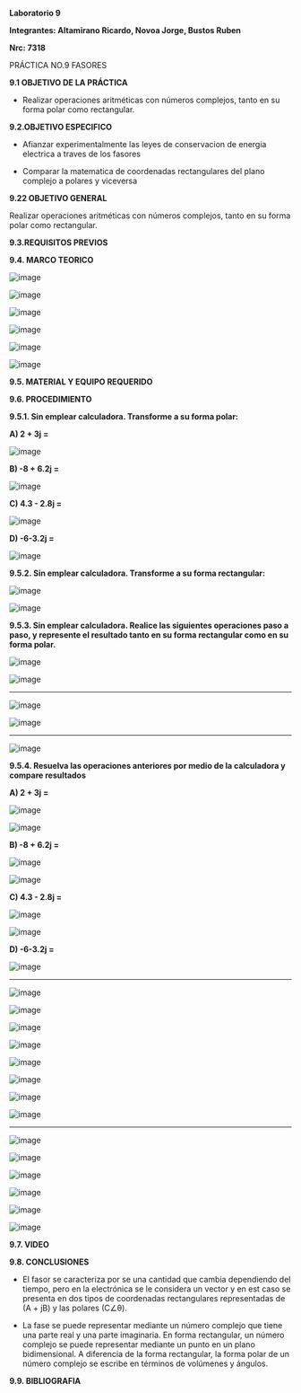 **Laboratorio 9**

**Integrantes: Altamirano Ricardo, Novoa Jorge, Bustos Ruben**

**Nrc: 7318**

PRÁCTICA NO.9 FASORES

**9.1 OBJETIVO DE LA PRÁCTICA**

* Realizar operaciones aritméticas con números complejos, tanto en su forma polar como rectangular.

**9.2.OBJETIVO ESPECIFICO**

* Afianzar experimentalmente las leyes de conservacion de energia electrica a traves de los fasores

* Comparar la matematica de coordenadas rectangulares del plano complejo a polares y viceversa

**9.22 OBJETIVO GENERAL**

Realizar operaciones aritméticas con números complejos, tanto en su forma polar como rectangular.

**9.3.REQUISITOS PREVIOS**

**9.4. MARCO TEORICO**

![image](https://user-images.githubusercontent.com/105680588/186829835-8eb379de-6216-4e04-a436-3c2e1bf21097.png)

![image](https://user-images.githubusercontent.com/105680588/186829431-8de3716e-da6c-4811-8c99-4b87eb9b2f6a.png)

![image](https://user-images.githubusercontent.com/105680588/186829471-704cbcfa-8229-4df5-8589-4525c5abc469.png)

![image](https://user-images.githubusercontent.com/105680588/186829499-b43b57a9-4485-47ba-8ecc-7ad67e519762.png)

![image](https://user-images.githubusercontent.com/105680588/186829516-aac6956c-6d1e-4b9d-a5cd-36515382e896.png)

![image](https://user-images.githubusercontent.com/105680588/186829536-df67916b-b4f8-45ee-8a26-fcd313bc46a2.png)

**9.5. MATERIAL Y EQUIPO REQUERIDO**

**9.6. PROCEDIMIENTO**

**9.5.1. Sin emplear calculadora. Transforme a su forma polar:**

**A) 2 + 3j =**

![image](https://user-images.githubusercontent.com/105680588/186793239-0eaff57d-24a0-43d0-a4dc-6953db76607a.png)

**B) -8 + 6.2j =**

![image](https://user-images.githubusercontent.com/105680588/186793272-46312bad-df88-47e5-9476-918f47a1daf0.png)

**C) 4.3 - 2.8j =**

![image](https://user-images.githubusercontent.com/105680588/186793337-3d21861c-f336-4ae1-bb7b-1f04bed6c62b.png)

**D) -6-3.2j =**

![image](https://user-images.githubusercontent.com/105680588/186793381-6aa35a07-bdf2-4b92-be22-66d431692f55.png)

**9.5.2. Sin emplear calculadora. Transforme a su forma rectangular:**

![image](https://user-images.githubusercontent.com/105680588/186795477-f14dad2c-acb1-4e96-aa50-91e58ba16383.png)

![image](https://user-images.githubusercontent.com/105680588/186795514-bd3ec401-b25e-4d9d-9457-ac98e7012f8f.png)

**9.5.3. Sin emplear calculadora. Realice las siguientes operaciones paso a paso, y represente el resultado tanto en su forma rectangular como en su forma polar.**

![image](https://user-images.githubusercontent.com/105680588/186799370-4e258976-ee0f-48cf-8d7f-448b809e3313.png)

![image](https://user-images.githubusercontent.com/105680588/186799521-ae96cabb-0eed-4133-abcb-b118d19a00d5.png)

_____________________________________________________________________

![image](https://user-images.githubusercontent.com/105680588/186805595-e263e5ba-fd57-4170-b5f9-52112d02e317.png)

![image](https://user-images.githubusercontent.com/105680588/186805620-c9691a9e-1263-44fd-81a7-b4b6808d86af.png)

____________________________________________________________________

![image](https://user-images.githubusercontent.com/105680588/186808572-011caeeb-e6ed-45eb-a9e0-052b838bbf6c.png)

**9.5.4. Resuelva las operaciones anteriores por medio de la calculadora y compare resultados**

**A) 2 + 3j =**

![image](https://user-images.githubusercontent.com/105680588/186830431-022f5f78-9be8-444a-997f-9563b7296313.png)

![image](https://user-images.githubusercontent.com/105680588/186830475-3d58adab-254e-40ea-8d33-1f11927de5d4.png)

**B) -8 + 6.2j =**

![image](https://user-images.githubusercontent.com/105680588/186830778-ee4ec542-0845-4b81-b127-b150ec2fb104.png)

![image](https://user-images.githubusercontent.com/105680588/186831105-efed7e4b-da0d-44f1-9b9a-15773ddc2c9e.png)

**C) 4.3 - 2.8j =**

![image](https://user-images.githubusercontent.com/105680588/186831406-07e15b3f-390b-4656-a948-f061d471ea03.png)

![image](https://user-images.githubusercontent.com/105680588/186831449-de900bbf-ec3e-4351-9817-ce228b48cd3b.png)

**D) -6-3.2j =**

![image](https://user-images.githubusercontent.com/105680588/186831697-1a9bcdab-7f8b-4416-a92f-a965f094335a.png)

_________________________________________________________________________________________

![image](https://user-images.githubusercontent.com/105680588/186831971-4947b31b-4062-423d-bde6-27150a081bb7.png)

![image](https://user-images.githubusercontent.com/105680588/186832102-3265fd83-96e2-487c-b782-d88f658bc81c.png)

![image](https://user-images.githubusercontent.com/105680588/186832213-1f751641-6192-480d-b441-4cec3620c049.png)

![image](https://user-images.githubusercontent.com/105680588/186832228-37b9dd42-7dab-4e97-b7ea-b265f1ef7548.png)

![image](https://user-images.githubusercontent.com/105680588/186832275-dc005842-eb93-401c-8a36-661a3b783ef7.png)

![image](https://user-images.githubusercontent.com/105680588/186832379-a3ea207f-3502-42ba-93a1-8b7c28b9316d.png)

![image](https://user-images.githubusercontent.com/105680588/186832435-0e99eebb-0090-4381-9b06-f5294dd24478.png)

![image](https://user-images.githubusercontent.com/105680588/186832608-5accccb3-241c-42b5-b491-ce30f57d2969.png)

_________________________________________________________________________________________________

![image](https://user-images.githubusercontent.com/105680588/186832706-5bdece70-b2fb-4bb6-9976-5a66dc26694c.png)

![image](https://user-images.githubusercontent.com/105680588/186832935-3b56c0a2-6f2d-472d-bd83-0ce70c05a418.png)

![image](https://user-images.githubusercontent.com/105680588/186833001-200cbb52-cd34-4c7e-8cad-515460e980a4.png)

![image](https://user-images.githubusercontent.com/105680588/186833121-8602f545-715d-49bf-ad47-cbe0e582912b.png)

![image](https://user-images.githubusercontent.com/105680588/186833195-02ef623b-6351-4054-b5ba-4f9ed6097ba7.png)

![image](https://user-images.githubusercontent.com/105680588/186833357-78309473-9271-4f65-b512-4524a93c7b50.png)

**9.7. VIDEO**

**9.8. CONCLUSIONES**

* El fasor se caracteriza por se una cantidad que cambia dependiendo del tiempo, pero en la electrónica se le considera un vector y en est caso se presenta en dos tipos de coordenadas rectangulares representadas de (A + jB) y las polares (C∠θ).

* La fase se puede representar mediante un número complejo que tiene una parte real y una parte imaginaria. En forma rectangular, un número complejo se puede representar mediante un punto en un plano bidimensional. A diferencia de la forma rectangular, la forma polar de un número complejo se escribe en términos de volúmenes y ángulos.

**9.9. BIBLIOGRAFIA**


